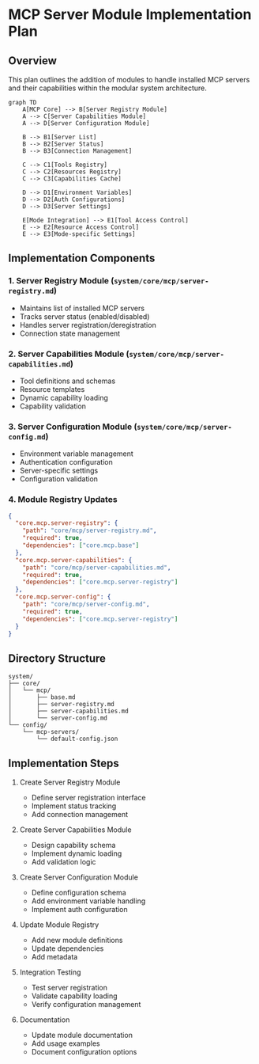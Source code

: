 # MCP Server Module Implementation Plan

## Overview
This plan outlines the addition of modules to handle installed MCP servers and their capabilities within the modular system architecture.

```mermaid
graph TD
    A[MCP Core] --> B[Server Registry Module]
    A --> C[Server Capabilities Module]
    A --> D[Server Configuration Module]
    
    B --> B1[Server List]
    B --> B2[Server Status]
    B --> B3[Connection Management]
    
    C --> C1[Tools Registry]
    C --> C2[Resources Registry]
    C --> C3[Capabilities Cache]
    
    D --> D1[Environment Variables]
    D --> D2[Auth Configurations]
    D --> D3[Server Settings]
    
    E[Mode Integration] --> E1[Tool Access Control]
    E --> E2[Resource Access Control]
    E --> E3[Mode-specific Settings]
```

## Implementation Components

### 1. Server Registry Module (`system/core/mcp/server-registry.md`)
- Maintains list of installed MCP servers
- Tracks server status (enabled/disabled)
- Handles server registration/deregistration
- Connection state management

### 2. Server Capabilities Module (`system/core/mcp/server-capabilities.md`)
- Tool definitions and schemas
- Resource templates
- Dynamic capability loading
- Capability validation

### 3. Server Configuration Module (`system/core/mcp/server-config.md`)
- Environment variable management
- Authentication configuration
- Server-specific settings
- Configuration validation

### 4. Module Registry Updates
```json
{
  "core.mcp.server-registry": {
    "path": "core/mcp/server-registry.md",
    "required": true,
    "dependencies": ["core.mcp.base"]
  },
  "core.mcp.server-capabilities": {
    "path": "core/mcp/server-capabilities.md",
    "required": true,
    "dependencies": ["core.mcp.server-registry"]
  },
  "core.mcp.server-config": {
    "path": "core/mcp/server-config.md",
    "required": true,
    "dependencies": ["core.mcp.server-registry"]
  }
}
```

## Directory Structure
```
system/
├── core/
│   └── mcp/
│       ├── base.md
│       ├── server-registry.md
│       ├── server-capabilities.md
│       └── server-config.md
└── config/
    └── mcp-servers/
        └── default-config.json
```

## Implementation Steps

1. Create Server Registry Module
   - Define server registration interface
   - Implement status tracking
   - Add connection management

2. Create Server Capabilities Module
   - Design capability schema
   - Implement dynamic loading
   - Add validation logic

3. Create Server Configuration Module
   - Define configuration schema
   - Add environment variable handling
   - Implement auth configuration

4. Update Module Registry
   - Add new module definitions
   - Update dependencies
   - Add metadata

5. Integration Testing
   - Test server registration
   - Validate capability loading
   - Verify configuration management

6. Documentation
   - Update module documentation
   - Add usage examples
   - Document configuration options